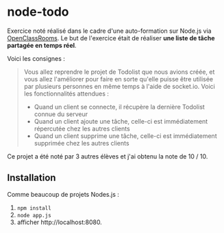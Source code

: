 # node-todo
Exercice noté réalisé dans le cadre d'une auto-formation sur Node.js via [OpenClassRooms](https://openclassrooms.com/fr/courses/1056721-des-applications-ultra-rapides-avec-node-js). Le but de l'exercice était de réaliser **une liste de tâche partagée en temps réel**.

Voici les consignes :

> Vous allez reprendre le projet de Todolist que nous avions créée, et vous allez l'améliorer pour faire en sorte qu'elle puisse être utilisée par plusieurs  personnes en même temps à l'aide de socket.io. Voici les fonctionnalités attendues :
> 
>   -  Quand un client se connecte, il récupère la dernière Todolist connue du  serveur
>   -  Quand un client ajoute une tâche, celle-ci est immédiatement répercutée  chez les autres clients
>   -  Quand un client supprime une tâche, celle-ci est immédiatement supprimée  chez les autres clients

Ce projet a été noté par 3 autres élèves et j'ai obtenu la note de 10 / 10.

## Installation

Comme beaucoup de projets Nodes.js :

1. `npm install`
1. `node app.js` 
1. afficher http://localhost:8080.